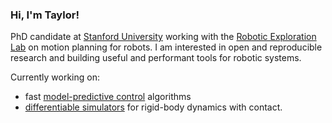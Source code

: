 ### Hi, I'm Taylor!

PhD candidate at [Stanford University](https://www.stanford.edu/) working with the [Robotic Exploration Lab](https://roboticexplorationlab.org/) on motion planning for robots. I am interested in open and reproducible research and building useful and performant tools for robotic systems. 

Currently working on:
- fast [model-predictive control](https://github.com/thowell/ContactImplicitMPC.jl) algorithms 
- [differentiable simulators](https://github.com/thowell/RoboDojo.jl) for rigid-body dynamics with contact.

<!--
**thowell/thowell** is a ✨ _special_ ✨ repository because its `README.md` (this file) appears on your GitHub profile.

Here are some ideas to get you started:

- 🔭 I’m currently working on ...
- 🌱 I’m currently learning ...
- 👯 I’m looking to collaborate on ...
- 🤔 I’m looking for help with ...
- 💬 Ask me about ...
- 📫 How to reach me: ...
- 😄 Pronouns: ...
- ⚡ Fun fact: ...
-->
